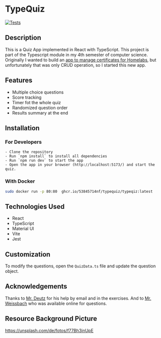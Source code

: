 # TypeQuiz

[![Tests](https://github.com/53845714nF/TypeQuiz/actions/workflows/tests.yml/badge.svg)](https://github.com/53845714nF/TypeQuiz/actions/workflows/tests.yml)

## Description

This is a Quiz App implemented in React with TypeScript.
This project is part of the Typescript module in my 4th semester of computer science.
Originally I wanted to build an [app to manage certificates for Homelabs](https://github.com/53845714nF/veritas),
but unfortunately that was only CRUD operation, so I started this new app.

## Features

- Multiple choice questions
- Score tracking
- Timer fot the whole quiz
- Randomized question order
- Results summary at the end

## Installation
### For Developers
    - Clone the repository
    - Run `npm install` to install all dependencies
    - Run `npm run dev` to start the app
    - Open the app in your browser (http://localhost:5173/) and start the quiz.

### With Docker
```bash
sudo docker run -p 80:80  ghcr.io/53845714nf/typequiz/typeqiz:latest
```

## Technologies Used

- React
- TypeScript
- Material UI
- Vite
- Jest

## Customization

To modify the questions, open the `QuizData.ts` file and update the question object.

## Acknowledgements

Thanks to [Mr. Deutz](https://de.linkedin.com/in/benjamin-deutz-222b92142) for his help by email and in the exercises.
And to [Mr. Weissbach](https://github.com/cmdaltent)  who was available online for questions.

## Resource Background Picture

https://unsplash.com/de/fotos/f77Bh3inUpE
